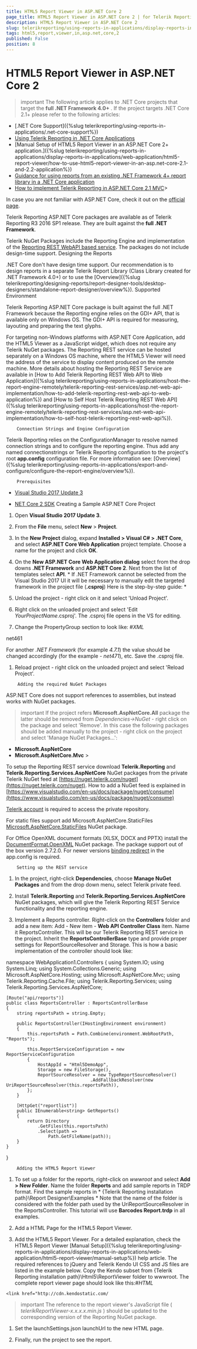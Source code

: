```yaml
---
title: HTML5 Report Viewer in ASP.NET Core 2
page_title: HTML5 Report Viewer in ASP.NET Core 2 | for Telerik Reporting Documentation
description: HTML5 Report Viewer in ASP.NET Core 2
slug: telerikreporting/using-reports-in-applications/display-reports-in-applications/web-application/html5-report-viewer-in-asp.net-core-2
tags: html5,report,viewer,in,asp.net,core,2
published: False
position: 8
---
```


# HTML5 Report Viewer in ASP.NET Core 2



>important The following article applies to .NET Core projects that target the  __full .NET Framework 4.0+__ .        If the project targets .NET Core 2.1+ please refer to the following articles:        
* [.NET Core Support]({%slug telerikreporting/using-reports-in-applications/.net-core-support%})
* [Using Telerik Reporting in .NET Core Applications](https://www.telerik.com/blogs/using-telerik-reporting-in-net-core-applications)
* [Manual Setup of HTML5 Report Viewer in an ASP.NET Core 2+ application.]({%slug telerikreporting/using-reports-in-applications/display-reports-in-applications/web-application/html5-report-viewer/how-to-use-html5-report-viewer-in-an-asp.net-core-2.1-and-2.2-application%})
* [Guidance for using reports from an existing .NET Framework 4+ report library in a .NET Core application](https://docs.telerik.com/reporting/knowledge-base/use-existing-report-library-in-net-core-app)
* [How to implement Telerik Reporting in ASP.NET Core 2.1 MVC](https://docs.telerik.com/reporting/knowledge-base/how-to-implement-telerik-reporting-in-asp-net-core-mvc)>


In case you are not familiar with ASP.NET Core, check it out on the [official page](https://www.asp.net/core).
      

Telerik Reporting ASP.NET Core packages are available as of Telerik Reporting R3 2016 SP1 release.
        They are built against the __full .NET Framework__.
      

Telerik NuGet Packages include the Reporting Engine and implementation of the [Reporting REST WebAPI based service](d3912553-a26d-43ca-80c4-136e51d56263).
        The packages do not include design-time support.
      Designing the Reports

.NET Core don't have design time support.
          Our recommendation is to design reports in a separate Telerik Report Library
          (Class Library created for .NET Framework 4.0+) or to use the [Overview]({%slug telerikreporting/designing-reports/report-designer-tools/desktop-designers/standalone-report-designer/overview%}).
        Supported Environment

Telerik Reporting ASP.NET Core package is built against the full .NET Framework
          because the Reporting engine relies on the GDI+ API, that is available only on Windows OS.
          The GDI+ API is required for measuring, layouting and preparing the text glyphs.
        

For targeting non-Windows platforms with ASP.NET Core Application,
          add the HTML5 Viewer as a JavaScript widget, which does not require any Telerik NuGet packages.
          The Reporting REST service can be hosted separately on a Windows OS machine,
          where the HTML5 Viewer will need the address of the service to display content produced on the remote machine.
          More details about hosting the Reporting REST Service are available in
          [How to Add Telerik Reporting REST Web API to Web Application]({%slug telerikreporting/using-reports-in-applications/host-the-report-engine-remotely/telerik-reporting-rest-services/asp.net-web-api-implementation/how-to-add-telerik-reporting-rest-web-api-to-web-application%})
          and [How to Self Host Telerik Reporting REST Web API]({%slug telerikreporting/using-reports-in-applications/host-the-report-engine-remotely/telerik-reporting-rest-services/asp.net-web-api-implementation/how-to-self-host-telerik-reporting-rest-web-api%}).
        
        Connection Strings and Engine Configuration
      

Telerik Reporting relies on the ConfigurationManager to resolve named connection strings and to configure the reporting engine.
          Thus add any named connectionstrings or Telerik Reporting configuration to the project's root
          __app.config__ configuration file.
          For more information see: [Overview]({%slug telerikreporting/using-reports-in-applications/export-and-configure/configure-the-report-engine/overview%}).
        
        Prerequisites
      

* [Visual Studio 2017 Update 3](https://www.visualstudio.com/vs/)

* [NET Core 2 SDK](https://www.microsoft.com/net/download/core)
        Creating a Sample ASP.NET Core Project
      

1. Open __Visual Studio 2017 Update 3__.
            

1. From the __File__ menu, select __New__ > __Project__.
            

1. In the __New Project__ dialog, expand __Installed > Visual C# > .NET Core__,
              and select __ASP.NET Core Web Application__ project template.
              Choose a name for the project and click __OK__.
            

1. On the __New ASP.NET Core Web Application dialog__
              select from the drop downs __.NET Framework__ and __ASP.NET Core 2__.
              Next from the list of templates select __API__.
            *
                If .NET Framework cannot be selected from the Visual Studio 2017 UI it will be necessary to manually edit the targeted framework in the project file (__.csproj__)
                Here is the step-by-step guide:
              *

1. Unload the project - right click on it and select 'Unload Project'.
                

1. Right click on the unloaded project and select 'Edit *YourProjectName*.csproj'. The .csproj file opens in the VS for editing.
                

1. Change the PropertyGroup section to look like:
                #_XML_

	
<PropertyGroup>
  <TargetFramework>net461</TargetFramework>
</PropertyGroup>
                

For another *.NET Framework* (for example *4.7.1*) the value should be changed accordingly (for the example - *net471*), etc.
                  Save the .csproj file.
                

1. Reload project - right click on the unloaded project and select 'Reload Project'.
                
        Adding the required NuGet Packages
      

ASP.NET Core does not support references to assemblies, but instead works with NuGet packages.
        

>important If the project refers  __Microsoft.AspNetCore.All__  package the latter should be removed from  *Dependencies->NuGet*  - right click on the package and select 'Remove'.          In this case the following packages should be added manually to the project - right click on the project and select 'Manage NuGet Packages...':          
*  __Microsoft.AspNetCore__ 
*  __Microsoft.AspNetCore.Mvc__ >


To setup the Reporting REST service download __Telerik.Reporting__
          and __Telerik.Reporting.Services.AspNetCore__
          NuGet packages from the private Telerik NuGet feed at
          [https://nuget.telerik.com/nuget](https://nuget.telerik.com/nuget).
          How to add a NuGet feed is explained in
          [https://www.visualstudio.com/en-us/docs/package/nuget/consume](https://www.visualstudio.com/en-us/docs/package/nuget/consume)

[Telerik account](https://www.telerik.com/account) is required to access the private repository.
        

For static files support add Microsoft.AspNetCore.StaticFiles
          [Microsoft.AspNetCore.StaticFiles](https://www.nuget.org/packages/Microsoft.AspNetCore.StaticFiles/)
          NuGet package.
        

For Office OpenXML document formats (XLSX, DOCX and PPTX) install the
          [DocumentFormat.OpenXML](https://www.nuget.org/packages/DocumentFormat.OpenXml/)
          NuGet package.
          The package support out of the box version 2.7.2.0. For newer versions
          [binding redirect](http://msdn.microsoft.com/en-us/library/eftw1fys(v=vs.110).aspx)
          in the app.config is required.
        
        Setting up the REST service
      

1. In the project, right-click __Dependencies__, choose __Manage NuGet Packages__
              and from the drop down menu, select Telerik private feed.
            

1. Install __Telerik.Reporting__ and
              __Telerik.Reporting.Services.AspNetCore__ NuGet packages,
              which will give the Telerik Reporting REST Service functionality and the reporting engine.
            

1. Implement a Reports controller. Right-click on the __Controllers__
              folder and add a new item: Add - New item - __Web API Controller Class__ item.
              Name it ReportsController. This will be our Telerik Reporting REST service in the project.
            Inherit the __ReportsControllerBase__ type
              and provide proper settings for ReportSourceResolver and Storage.
              This is how a basic implementation of the controller should look like:
            

	
namespace WebApplication1.Controllers
{
    using System.IO;
    using System.Linq;
    using System.Collections.Generic;
    using Microsoft.AspNetCore.Hosting;
    using Microsoft.AspNetCore.Mvc;
    using Telerik.Reporting.Cache.File;
    using Telerik.Reporting.Services;
    using Telerik.Reporting.Services.AspNetCore;

    [Route("api/reports")]
    public class ReportsController : ReportsControllerBase
    {
        string reportsPath = string.Empty;

        public ReportsController(IHostingEnvironment environment)
        {
            this.reportsPath = Path.Combine(environment.WebRootPath, "Reports");

            this.ReportServiceConfiguration = new ReportServiceConfiguration
            {
                HostAppId = "Html5DemoApp",
                Storage = new FileStorage(),
                ReportSourceResolver = new TypeReportSourceResolver()
                                    .AddFallbackResolver(new UriReportSourceResolver(this.reportsPath)),
            };
        }

        [HttpGet("reportlist")]
        public IEnumerable<string> GetReports()
        {
            return Directory
                .GetFiles(this.reportsPath)
                .Select(path =>
                    Path.GetFileName(path));
        }
    }
}
			


        Adding the HTML5 Report Viewer
      

1. To set up a folder for the reports, right-click on *wwwroot* and select __Add > New Folder__.
              Name the folder __Reports__ and add sample reports in TRDP format. Find the sample reports in
              *
                {Telerik Reporting installation path}\Report Designer\Examples
              *
              Note that the name of the folder is considered with the folder path used by the UriReportSourceResolver in the ReportsController.
            This tutorial will use __Barcodes Report.trdp__ in all examples.
            

1. Add a HTML Page for the HTML5 Report Viewer.
            

1. Add the HTML5 Report Viewer. For a detailed explanation, check the HTML5 Report Viewer
              [Manual Setup]({%slug telerikreporting/using-reports-in-applications/display-reports-in-applications/web-application/html5-report-viewer/manual-setup%}) help article.
              The required references to jQuery and Telerik Kendo UI CSS and JS files are listed in the example below.
              Copy the Kendo subset from {Telerik Reporting installation path}\Html5\ReportViewer folder to wwwroot.
            The complete report viewer page should look like this:#_HTML_

	
<!DOCTYPE html> 
<html> 
<head> 
    <meta charset="utf-8" /> 
    <title></title> 
    <script src="https://ajax.googleapis.com/ajax/libs/jquery/3.3.1/jquery.min.js" integrity="sha256-BbhdlvQf/xTY9gja0Dq3HiwQF8LaCRTXxZKRutelT44=" crossorigin="anonymous"></script> 
  
    <link href="http://cdn.kendostatic.com/



>important The reference to the report viewer's JavaScript file ( *telerikReportViewer-x.x.x.x.min.js* )                should be updated to the corresponding version of the Reporting NuGet package.              


1. Set the launchSettings.json launchUrl to the new HTML page.
            

1. Finally, run the project to see the report.
            
